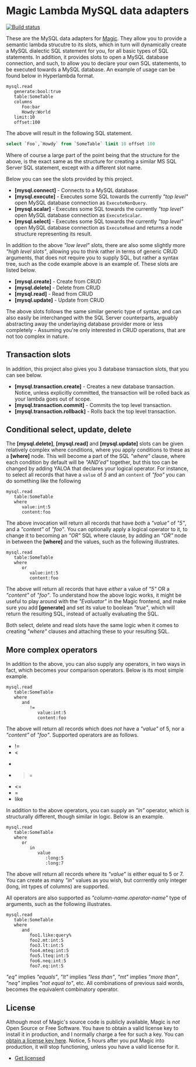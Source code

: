 
# Magic Lambda MySQL data adapters

[![Build status](https://travis-ci.org/polterguy/magic.lambda.mysql.svg?master)](https://travis-ci.org/polterguy/magic.lambda.mysql)

These are the MySQL data adapters for [Magic](https://github.com/polterguy/magic). They allow you to provide a semantic lambda strucutre
to its slots, which in turn will dynamically create a MySQL dialectic SQL statement for you, for all basic types of SQL statements.
In addition, it provides slots to open a MySQL database connection, and such, to allow you to declare your own SQL statements, to
be executed towards a MySQL database. An example of usage can be found below in Hyperlambda format.

```
mysql.read
   generate:bool:true
   table:SomeTable
   columns
      Foo:bar
      Howdy:World
   limit:10
   offset:100
```

The above will result in the following SQL statement.

```sql
select `Foo`,`Howdy` from `SomeTable` limit 10 offset 100
```

Where of course a large part of the point being that the structure for the above, is the exact same as the structure
for creating a similar MS SQL Server SQL statement, except with a different slot name.

Below you can see the slots provided by this project.

* __[mysql.connect]__ - Connects to a MySQL database.
* __[mysql.execute]__ - Executes some SQL towards the currently _"top level"_ open MySQL database connection as `ExecuteNonQuery`.
* __[mysql.scalar]__ - Executes some SQL towards the currently _"top level"_ open MySQL database connection as `ExecuteScalar`.
* __[mysql.select]__ - Executes some SQL towards the currently _"top level"_ open MySQL database connection as `ExecuteRead` and returns a node structure representing its result.

In addition to the above _"low level"_ slots, there are also some slightly more _"high level slots"_, allowing you to think rather in terms 
of generic CRUD arguments, that does not require you to supply SQL, but rather a syntax tree, such as the code example above is an example of.
These slots are listed below.

* __[mysql.create]__ - Create from CRUD
* __[mysql.delete]__ - Delete from CRUD
* __[mysql.read]__ - Read from CRUD
* __[mysql.update]__ - Update from CRUD

The above slots follows the same similar generic type of syntax, and can also easily be interchanged with the SQL Server counterparts,
arguably abstracting away the underlaying database provider more or less completely - Assuming you're only interested in CRUD
operations, that are not too complex in nature.

## Transaction slots

In addition, this project also gives you 3 database transaction slots, that you can see below.

* __[mysql.transaction.create]__ - Creates a new database transaction. Notice, unless explicitly committed, the transaction will be rolled back as your lambda goes out of scope.
* __[mysql.transaction.commit]__ - Commits the top level transaction.
* __[mysql.transaction.rollback]__ - Rolls back the top level transaction.

## Conditional select, update, delete

The __[mysql.delete]__, __[mysql.read]__ and __[mysql.update]__ slots can be given relatively complex where conditions, where you apply
conditions to these as a __[where]__ node. This will become a part of the SQL _"where"_ clause, where each condition by default will
be _"AND'ed"_ together, but this too can be changed by adding YALOA that declares your logical operator. For instance, to select
all records that have a `value` of _5_ and an `content` of _"foo"_ you can do something like the following

```
mysql.read
   table:SomeTable
   where
      value:int:5
      content:foo
```

The above invocation will return all records that have _both_ a _"value"_ of _"5"_, and a _"content"_ of _"foo"_. You can optionally apply
a logical operator to it, to change it to becoming an _"OR"_ SQL where clause, by adding an _"OR"_ node in between the __[where]__ and
the values, such as the following illustrates.

```
mysql.read
   table:SomeTable
   where
      or
         value:int:5
         content:foo
```

The above will return all records that have _either_ a value of _"5"_ OR a _"content"_ of _"foo"_. To understand how the above logic works,
it might be useful to play around with the _"Evaluator"_ in the Magic frontend, and make sure you add __[generate]__ and set its value
to boolean _"true"_, which will return the resulting SQL, instead of actually evaluating the SQL.

Both select, delete and read slots have the same logic when it comes to creating _"where"_ clauses and attaching these to your resulting SQL.

## More complex operators

In addition to the above, you can also supply any operators, in two ways in fact, which becomes your comparison operators. Below is its most
simple example.

```
mysql.read
   table:SomeTable
   where
      and
         !=
            value:int:5
            content:foo
```

The above will return all records which does _not_ have a _"value"_ of 5, nor a _"content"_ of _"foo"_. Supported operators are as follows.

* !=
* <
* >
* >=
* <=
* =
* like

In addition to the above operators, you can supply an _"in"_ operator, which is structurally different, though similar in logic.
Below is an example.

```
mysql.read
   table:SomeTable
   where
      or
         in
            value
               :long:5
               :long:7
```

The above will return all records where its _"value_" is either equal to 5 or 7. You can create as many _"in"_ values as you wish, but corrrently
only integer (long, int types of columns) are supported.

All operators are also supported as _"column-name.operator-name"_ type of arguments, such as the following illustrates.

```
mysql.read
   table:SomeTable
   where
      and
         foo1.like:query%
         foo2.mt:int:5
         foo3.lt:int:5
         foo4.mteq:int:5
         foo5.lteq:int:5
         foo6.neq:int:5
         foo7.eq:int:5
```

_"eq"_ implies _"equals"_, _"lt"_ implies _"less than"_, _"mt"_ implies _"more than"_, _"neq"_ implies _"not equal to"_, etc. All combinations
of previous said words, becomes the equivalent combinatory operator.

## License

Although most of Magic's source code is publicly available, Magic is _not_ Open Source or Free Software.
You have to obtain a valid license key to install it in production, and I normally charge a fee for such a
key. You can [obtain a license key here](https://gaiasoul.com/license-magic/).
Notice, 5 hours after you put Magic into production, it will stop functioning, unless you have a valid
license for it.

* [Get licensed](https://gaiasoul.com/license-magic/)
